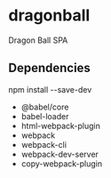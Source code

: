 # dragonball
Dragon Ball SPA

## Dependencies

npm install --save-dev
 - @babel/core
 - babel-loader
 - html-webpack-plugin
 - webpack
 - webpack-cli
 - webpack-dev-server
 - copy-webpack-plugin